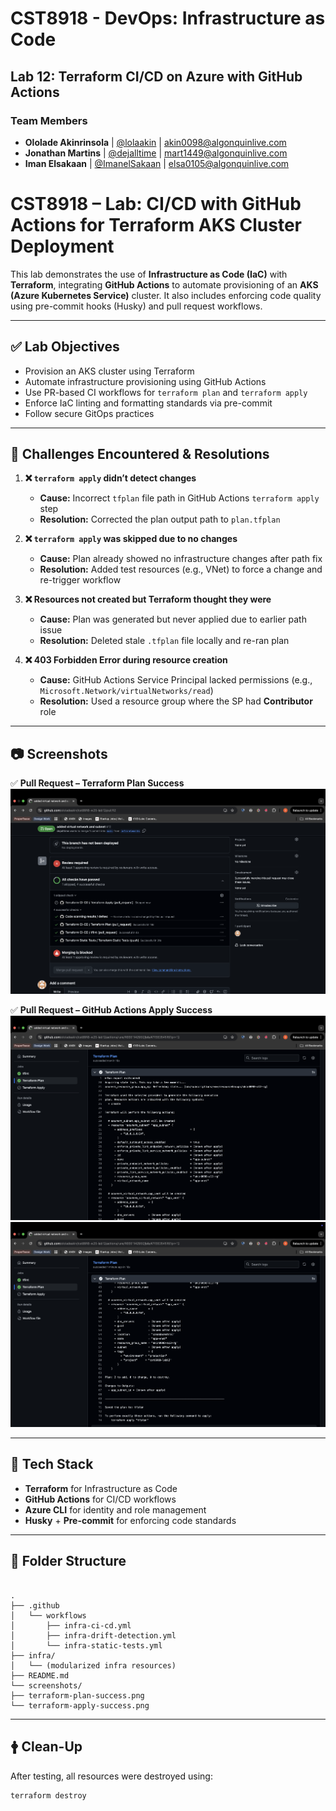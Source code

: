 # CST8918 - DevOps: Infrastructure as Code
## Lab 12: Terraform CI/CD on Azure with GitHub Actions
### Team Members
- **Ololade Akinrinsola** | [@lolaakin](https://github.com/lolaakin) | akin0098@algonquinlive.com
- **Jonathan Martins** | [@dejalltime](https://github.com/dejalltime) | mart1449@algonquinlive.com
- **Iman Elsakaan** | [@ImanelSakaan](https://github.com/ImanelSakaan) | elsa0105@algonquinlive.com



# CST8918 – Lab: CI/CD with GitHub Actions for Terraform AKS Cluster Deployment

This lab demonstrates the use of **Infrastructure as Code (IaC)** with **Terraform**, integrating **GitHub Actions** to automate provisioning of an **AKS (Azure Kubernetes Service)** cluster. It also includes enforcing code quality using pre-commit hooks (Husky) and pull request workflows.

---

## ✅ Lab Objectives

- Provision an AKS cluster using Terraform  
- Automate infrastructure provisioning using GitHub Actions  
- Use PR-based CI workflows for `terraform plan` and `terraform apply`  
- Enforce IaC linting and formatting standards via pre-commit  
- Follow secure GitOps practices  

---

## 🤩 Challenges Encountered & Resolutions

1. **❌ `terraform apply` didn’t detect changes**  
   - **Cause:** Incorrect `tfplan` file path in GitHub Actions `terraform apply` step  
   - **Resolution:** Corrected the plan output path to `plan.tfplan`

2. **❌ `terraform apply` was skipped due to no changes**  
   - **Cause:** Plan already showed no infrastructure changes after path fix  
   - **Resolution:** Added test resources (e.g., VNet) to force a change and re-trigger workflow  

3. **❌ Resources not created but Terraform thought they were**  
   - **Cause:** Plan was generated but never applied due to earlier path issue  
   - **Resolution:** Deleted stale `.tfplan` file locally and re-ran plan  

4. **❌ 403 Forbidden Error during resource creation**  
   - **Cause:** GitHub Actions Service Principal lacked permissions (e.g., `Microsoft.Network/virtualNetworks/read`)  
   - **Resolution:** Used a resource group where the SP had **Contributor** role  

---

## 📷 Screenshots

✅ **Pull Request – Terraform Plan Success**  
![Terraform Plan Success](./screenshots/pr-checks.png)

✅ **Pull Request – GitHub Actions Apply Success**  
![Terraform Apply Success](./screenshots/pr-tf-plan1.png)
![Terraform Apply Success](./screenshots/pr-tf-plan2.png)


---

## 🔧 Tech Stack

- **Terraform** for Infrastructure as Code  
- **GitHub Actions** for CI/CD workflows  
- **Azure CLI** for identity and role management  
- **Husky** + **Pre-commit** for enforcing code standards  

---

## 📁 Folder Structure

```

.
├── .github
│   └── workflows
│       ├── infra-ci-cd.yml
│       ├── infra-drift-detection.yml
│       └── infra-static-tests.yml
├── infra/
│   └── (modularized infra resources)
├── README.md
└── screenshots/
├── terraform-plan-success.png
└── terraform-apply-success.png

````

---

## 🛉 Clean-Up

After testing, all resources were destroyed using:

```bash
terraform destroy
````


